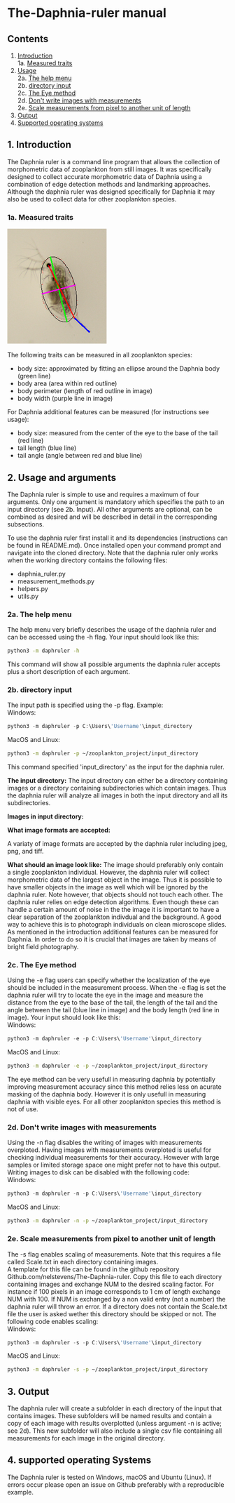 # The-Daphnia-ruler manual
## Contents
1. [Introduction](#1-introduction)\
	1a. [Measured traits](#1a-measured-traits)
2. [Usage](#2-usage-and-arguments)\
	2a. [The help menu](#2a-the-help-menu)\
	2b. [directory input](#2b-directory-input)\
	2c. [The Eye method](#2c-the-eye-method)\
	2d. [Don't write images with measurements](#2d-dont-write-images-with-measurements)\
	2e. [Scale measurements from pixel to another unit of length](#2e-scale-measurements-from-pixel-to-another-unit-of-length)
3. [Output](#3-output)
4. [Supported operating systems](#4-supported-operating-systems)

## 1. Introduction
The Daphnia ruler is a command line program that allows the collection of 
morphometric data of zooplankton from still images. It was specifically
designed to collect accurate morphometric data of Daphnia using a
combination of edge detection methods and landmarking approaches. Although
the daphnia ruler was designed specifically for Daphnia it may also be
used to collect data for other zooplankton species.

### 1a. Measured traits
![](images/final_product_fin.jpg)

The following traits can be measured in all zooplankton species:
* body size: approximated by fitting an ellipse around the Daphnia body 
(green line)
* body area (area within red outline)
* body perimeter (length of red outline in image)
* body width (purple line in image)

For Daphnia additional features can be measured (for instructions see usage):
* body size: measured from the center of the eye to the base of the tail 
(red line)
* tail length (blue line)
* tail angle (angle between red and blue line)

## 2. Usage and arguments
The Daphnia ruler is simple to use and requires a maximum of four arguments.
Only one argument is mandatory which specifies the path to an input
directory (see 2b. Input). All other arguments are optional, can be combined as desired and will be
described in detail in the corresponding subsections. 

To use the daphnia ruler first install it and its dependencies
(instructions can be found in README.md). Once installed open your
command prompt and navigate into the cloned directory. Note that the
daphnia ruler only works when the working directory contains the following
files:
* daphnia_ruler.py
* measurement_methods.py
* helpers.py
* utils.py

### 2a. The help menu
The help menu very briefly describes the usage of the daphnia ruler and
can be accessed using the -h flag. Your input should look like
this:
```bash
python3 -m daphruler -h
```
This command will show all possible arguments the daphnia ruler accepts
plus a short description of each argument.

### 2b. directory input
The input path is specified using the -p flag.
Example:\
Windows:
```powershell
python3 -m daphruler -p C:\Users\'Username'\input_directory
```
MacOS and Linux:
```bash
python3 -m daphruler -p ~/zooplankton_project/input_directory
```
This command specified 'input_directory' as the input for the daphnia ruler.

**The input directory:**
The input directory can either be a directory containing images or a
directory containing subdirectories which contain images. Thus the daphnia
ruler will analyze all images in both the input directory and all its 
subdirectories.

**Images in input directory:**

**What image formats are accepted:**

A variaty of image formats are accepted by the daphnia ruler including jpeg, png,
and tiff. 

**What should an image look like:**
The image should preferably only contain a single zooplankton individual.
However, the daphnia ruler will collect morphometric data of the largest object
in the image. Thus it is possible to have smaller objects in the image as well
which will be ignored by the daphnia ruler. Note however, that objects should
not touch each other.
The daphnia ruler relies on edge detection algorithms. Even though these can
handle a certain amount of noise in the the image it is important to have 
a clear separation of the zooplankton indivdual and the background. A good 
way to achieve this is to photograph individuals on clean microscope slides.
As mentioned in the introduction additional features can be measured for 
Daphnia. In order to do so it is crucial that images are taken by means
of bright field photography.

### 2c. The Eye method
Using the -e flag users can specify whether the localization of the eye should be included in the measurement process. 
When the -e flag is set the daphnia ruler will try to locate the eye in the image and measure the distance from the eye to the base of the tail,
the length of the tail and the angle between the tail (blue line in image) and the body length (red line in image).
Your input should look like this:\
Windows:
```powershell
python3 -m daphruler -e -p C:\Users\'Username'\input_directory
```
MacOS and Linux:
```bash
python3 -m daphruler -e -p ~/zooplankton_project/input_directory
```
The eye method can be very usefull in measuring daphnia by potentially improving measurement accuracy since this method relies less on acurate masking of the daphnia body.
However it is only usefull in measuring daphnia with visible eyes. For all other zooplankton species this method is not of use.

### 2d. Don't write images with measurements
Using the -n flag disables the writing of images with measurements overploted. Having images with measurements overploted is useful for checking individual measurements for their accuracy. However with large samples or limited storage space one might prefer not to have this output. 
Writing images to disk can be disabled with the following code:\
Windows:
```powershell
python3 -m daphruler -n -p C:\Users\'Username'\input_directory
```
MacOS and Linux:
```bash
python3 -m daphruler -n -p ~/zooplankton_project/input_directory
```
### 2e. Scale measurements from pixel to another unit of length
The -s flag enables scaling of measurements. Note that this requires a file called Scale.txt in each directory containing images.\
A template for this file can be found in the github repository Github.com/nelstevens/The-Daphnia-ruler. Copy this file to each directory containing images and exchange NUM to the desired scaling factor. For instance if 100 pixels in an image corresponds to 1 cm of length exchange NUM with 100. If NUM is exchanged by a non valid entry (not a number) the daphnia ruler will throw an error. If a directory does not contain the Scale.txt file the user is asked wether this directory should be skipped or not.
The following code enables scaling:\
Windows:
```powershell
python3 -m daphruler -s -p C:\Users\'Username'\input_directory
```
MacOS and Linux:
```bash
python3 -m daphruler -s -p ~/zooplankton_project/input_directory
```

## 3. Output
The daphnia ruler will create a subfolder in each directory of the input 
that contains images. These subfolders will be named results and contain 
a copy of each image 
with results overplotted (unless argument -n is 
active; see 2d). This new subfolder will also include a single 
csv file containing all measurements for each image in the original
directory.

## 4. supported operating Systems
The Daphnia ruler is tested on Windows, macOS and Ubuntu (Linux). If errors occur please open an issue on Github preferably with a reproducible example.
